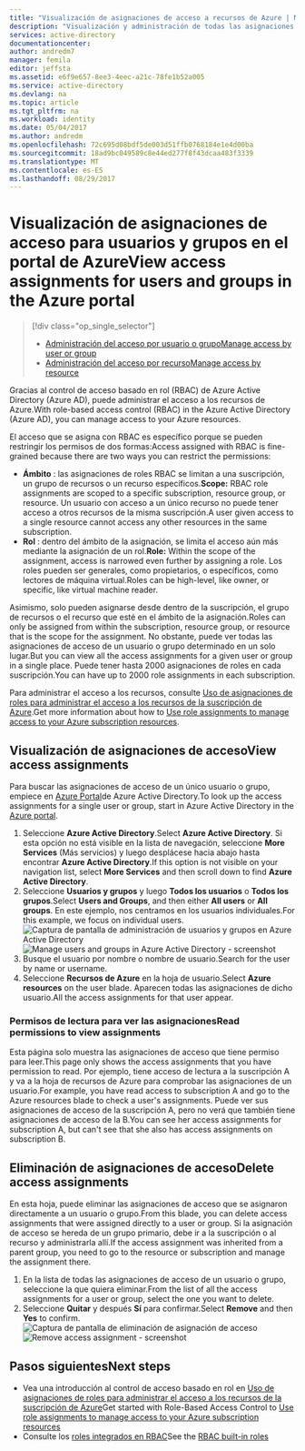 ```yaml
---
title: "Visualización de asignaciones de acceso a recursos de Azure | Microsoft Docs"
description: "Visualización y administración de todas las asignaciones de control de acceso basado en rol de cualquier usuario o grupo en Azure Portal"
services: active-directory
documentationcenter: 
author: andredm7
manager: femila
editor: jeffsta
ms.assetid: e6f9e657-8ee3-4eec-a21c-78fe1b52a005
ms.service: active-directory
ms.devlang: na
ms.topic: article
ms.tgt_pltfrm: na
ms.workload: identity
ms.date: 05/04/2017
ms.author: andredm
ms.openlocfilehash: 72c695d08bdf5de003d51ffb0768184e1e4d00ba
ms.sourcegitcommit: 18ad9bc049589c8e44ed277f8f43dcaa483f3339
ms.translationtype: MT
ms.contentlocale: es-ES
ms.lasthandoff: 08/29/2017
---
```

# <a name="view-access-assignments-for-users-and-groups-in-the-azure-portal"></a><span data-ttu-id="5db87-103">Visualización de asignaciones de acceso para usuarios y grupos en el portal de Azure</span><span class="sxs-lookup"><span data-stu-id="5db87-103">View access assignments for users and groups in the Azure portal</span></span>
> [!div class="op_single_selector"]
> * [<span data-ttu-id="5db87-104">Administración del acceso por usuario o grupo</span><span class="sxs-lookup"><span data-stu-id="5db87-104">Manage access by user or group</span></span>](role-based-access-control-manage-assignments.md)
> * [<span data-ttu-id="5db87-105">Administración del acceso por recurso</span><span class="sxs-lookup"><span data-stu-id="5db87-105">Manage access by resource</span></span>](role-based-access-control-configure.md)

<span data-ttu-id="5db87-106">Gracias al control de acceso basado en rol (RBAC) de Azure Active Directory (Azure AD), puede administrar el acceso a los recursos de Azure.</span><span class="sxs-lookup"><span data-stu-id="5db87-106">With role-based access control (RBAC) in the Azure Active Directory (Azure AD), you can manage access to your Azure resources.</span></span> 

<span data-ttu-id="5db87-107">El acceso que se asigna con RBAC es específico porque se pueden restringir los permisos de dos formas:</span><span class="sxs-lookup"><span data-stu-id="5db87-107">Access assigned with RBAC is fine-grained because there are two ways you can restrict the permissions:</span></span>

* <span data-ttu-id="5db87-108">**Ámbito** : las asignaciones de roles RBAC se limitan a una suscripción, un grupo de recursos o un recurso específicos.</span><span class="sxs-lookup"><span data-stu-id="5db87-108">**Scope:** RBAC role assignments are scoped to a specific subscription, resource group, or resource.</span></span> <span data-ttu-id="5db87-109">Un usuario con acceso a un único recurso no puede tener acceso a otros recursos de la misma suscripción.</span><span class="sxs-lookup"><span data-stu-id="5db87-109">A user given access to a single resource cannot access any other resources in the same subscription.</span></span>
* <span data-ttu-id="5db87-110">**Rol** : dentro del ámbito de la asignación, se limita el acceso aún más mediante la asignación de un rol.</span><span class="sxs-lookup"><span data-stu-id="5db87-110">**Role:** Within the scope of the assignment, access is narrowed even further by assigning a role.</span></span> <span data-ttu-id="5db87-111">Los roles pueden ser generales, como propietarios, o específicos, como lectores de máquina virtual.</span><span class="sxs-lookup"><span data-stu-id="5db87-111">Roles can be high-level, like owner, or specific, like virtual machine reader.</span></span>

<span data-ttu-id="5db87-112">Asimismo, solo pueden asignarse desde dentro de la suscripción, el grupo de recursos o el recurso que esté en el ámbito de la asignación.</span><span class="sxs-lookup"><span data-stu-id="5db87-112">Roles can only be assigned from within the subscription, resource group, or resource that is the scope for the assignment.</span></span> <span data-ttu-id="5db87-113">No obstante, puede ver todas las asignaciones de acceso de un usuario o grupo determinado en un solo lugar.</span><span class="sxs-lookup"><span data-stu-id="5db87-113">But you can view all the access assignments for a given user or group in a single place.</span></span> <span data-ttu-id="5db87-114">Puede tener hasta 2000 asignaciones de roles en cada suscripción.</span><span class="sxs-lookup"><span data-stu-id="5db87-114">You can have up to 2000 role assignments in each subscription.</span></span> 

<span data-ttu-id="5db87-115">Para administrar el acceso a los recursos, consulte [Uso de asignaciones de roles para administrar el acceso a los recursos de la suscripción de Azure](role-based-access-control-configure.md).</span><span class="sxs-lookup"><span data-stu-id="5db87-115">Get more information about how to [Use role assignments to manage access to your Azure subscription resources](role-based-access-control-configure.md).</span></span>

## <a name="view-access-assignments"></a><span data-ttu-id="5db87-116">Visualización de asignaciones de acceso</span><span class="sxs-lookup"><span data-stu-id="5db87-116">View access assignments</span></span>
<span data-ttu-id="5db87-117">Para buscar las asignaciones de acceso de un único usuario o grupo, empiece en [Azure Portal](http://portal.azure.com)de Azure Active Directory.</span><span class="sxs-lookup"><span data-stu-id="5db87-117">To look up the access assignments for a single user or group, start in Azure Active Directory in the [Azure portal](http://portal.azure.com).</span></span>

1. <span data-ttu-id="5db87-118">Seleccione **Azure Active Directory**.</span><span class="sxs-lookup"><span data-stu-id="5db87-118">Select **Azure Active Directory**.</span></span> <span data-ttu-id="5db87-119">Si esta opción no está visible en la lista de navegación, seleccione **More Services** (Más servicios) y luego desplácese hacia abajo hasta encontrar **Azure Active Directory**.</span><span class="sxs-lookup"><span data-stu-id="5db87-119">If this option is not visible on your navigation list, select **More Services** and then scroll down to find **Azure Active Directory**.</span></span>
2. <span data-ttu-id="5db87-120">Seleccione **Usuarios y grupos** y luego **Todos los usuarios** o **Todos los grupos**.</span><span class="sxs-lookup"><span data-stu-id="5db87-120">Select **Users and Groups**, and then either **All users** or **All groups**.</span></span> <span data-ttu-id="5db87-121">En este ejemplo, nos centramos en los usuarios individuales.</span><span class="sxs-lookup"><span data-stu-id="5db87-121">For this example, we focus on individual users.</span></span>
    <span data-ttu-id="5db87-122">![Captura de pantalla de administración de usuarios y grupos en Azure Active Directory](./media/role-based-access-control-manage-assignments/rbac_users_groups.png)</span><span class="sxs-lookup"><span data-stu-id="5db87-122">![Manage users and groups in Azure Active Directory - screenshot](./media/role-based-access-control-manage-assignments/rbac_users_groups.png)</span></span>
3. <span data-ttu-id="5db87-123">Busque el usuario por nombre o nombre de usuario.</span><span class="sxs-lookup"><span data-stu-id="5db87-123">Search for the user by name or username.</span></span>
4. <span data-ttu-id="5db87-124">Seleccione **Recursos de Azure** en la hoja de usuario.</span><span class="sxs-lookup"><span data-stu-id="5db87-124">Select **Azure resources** on the user blade.</span></span> <span data-ttu-id="5db87-125">Aparecen todas las asignaciones de dicho usuario.</span><span class="sxs-lookup"><span data-stu-id="5db87-125">All the access assignments for that user appear.</span></span>

### <a name="read-permissions-to-view-assignments"></a><span data-ttu-id="5db87-126">Permisos de lectura para ver las asignaciones</span><span class="sxs-lookup"><span data-stu-id="5db87-126">Read permissions to view assignments</span></span>
<span data-ttu-id="5db87-127">Esta página solo muestra las asignaciones de acceso que tiene permiso para leer.</span><span class="sxs-lookup"><span data-stu-id="5db87-127">This page only shows the access assignments that you have permission to read.</span></span> <span data-ttu-id="5db87-128">Por ejemplo, tiene acceso de lectura a la suscripción A y va a la hoja de recursos de Azure para comprobar las asignaciones de un usuario.</span><span class="sxs-lookup"><span data-stu-id="5db87-128">For example, you have read access to subscription A and go to the Azure resources blade to check a user's assignments.</span></span> <span data-ttu-id="5db87-129">Puede ver sus asignaciones de acceso de la suscripción A, pero no verá que también tiene asignaciones de acceso de la B.</span><span class="sxs-lookup"><span data-stu-id="5db87-129">You can see her access assignments for subscription A, but can't see that she also has access assignments on subscription B.</span></span>

## <a name="delete-access-assignments"></a><span data-ttu-id="5db87-130">Eliminación de asignaciones de acceso</span><span class="sxs-lookup"><span data-stu-id="5db87-130">Delete access assignments</span></span>
<span data-ttu-id="5db87-131">En esta hoja, puede eliminar las asignaciones de acceso que se asignaron directamente a un usuario o grupo.</span><span class="sxs-lookup"><span data-stu-id="5db87-131">From this blade, you can delete access assignments that were assigned directly to a user or group.</span></span> <span data-ttu-id="5db87-132">Si la asignación de acceso se hereda de un grupo primario, debe ir a la suscripción o al recurso y administrarla allí.</span><span class="sxs-lookup"><span data-stu-id="5db87-132">If the access assignment was inherited from a parent group, you need to go to the resource or subscription and manage the assignment there.</span></span>

1. <span data-ttu-id="5db87-133">En la lista de todas las asignaciones de acceso de un usuario o grupo, seleccione la que quiera eliminar.</span><span class="sxs-lookup"><span data-stu-id="5db87-133">From the list of all the access assignments for a user or group, select the one you want to delete.</span></span>
2. <span data-ttu-id="5db87-134">Seleccione **Quitar** y después **Sí** para confirmar.</span><span class="sxs-lookup"><span data-stu-id="5db87-134">Select **Remove** and then **Yes** to confirm.</span></span>
    <span data-ttu-id="5db87-135">![Captura de pantalla de eliminación de asignación de acceso](./media/role-based-access-control-manage-assignments/delete_assignment.png)</span><span class="sxs-lookup"><span data-stu-id="5db87-135">![Remove access assignment - screenshot](./media/role-based-access-control-manage-assignments/delete_assignment.png)</span></span>

## <a name="next-steps"></a><span data-ttu-id="5db87-136">Pasos siguientes</span><span class="sxs-lookup"><span data-stu-id="5db87-136">Next steps</span></span>

* <span data-ttu-id="5db87-137">Vea una introducción al control de acceso basado en rol en [Uso de asignaciones de roles para administrar el acceso a los recursos de la suscripción de Azure](role-based-access-control-configure.md)</span><span class="sxs-lookup"><span data-stu-id="5db87-137">Get started with Role-Based Access Control to [Use role assignments to manage access to your Azure subscription resources](role-based-access-control-configure.md)</span></span>
* <span data-ttu-id="5db87-138">Consulte los [roles integrados en RBAC](role-based-access-built-in-roles.md)</span><span class="sxs-lookup"><span data-stu-id="5db87-138">See the [RBAC built-in roles](role-based-access-built-in-roles.md)</span></span>

